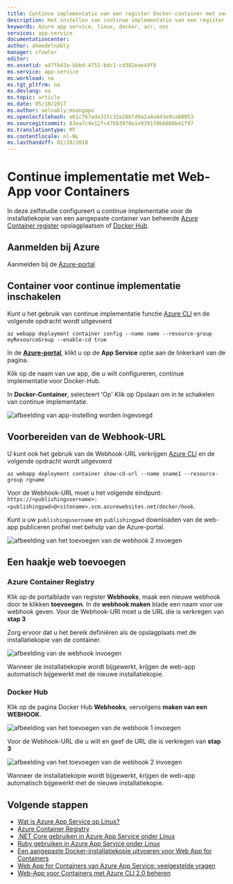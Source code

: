 ```yaml
---
title: Continue implementatie van een register Docker-container met voor Containers - Azure-Web-App | Microsoft Docs
description: Het instellen van continue implementatie van een register Docker-container in Web-App voor Containers.
keywords: Azure app service, linux, docker, acr, oss
services: app-service
documentationcenter: 
author: ahmedelnably
manager: cfowler
editor: 
ms.assetid: a47fb43a-bbbd-4751-bdc1-cd382eae49f8
ms.service: app-service
ms.workload: na
ms.tgt_pltfrm: na
ms.devlang: na
ms.topic: article
ms.date: 05/10/2017
ms.author: aelnably;msangapu
ms.openlocfilehash: e61c767ada31fc32e28bfd9a2a4e843e9ca88053
ms.sourcegitcommit: 83ea7c4e12fc47b83978a1e9391f8bb808b41f97
ms.translationtype: MT
ms.contentlocale: nl-NL
ms.lasthandoff: 02/28/2018
---
```

# <a name="continuous-deployment-with-web-app-for-containers"></a>Continue implementatie met Web-App voor Containers

In deze zelfstudie configureert u continue implementatie voor de installatiekopie van een aangepaste container van beheerde [Azure Container register](https://azure.microsoft.com/services/container-registry/) opslagplaatsen of [Docker Hub](https://hub.docker.com).

## <a name="sign-in-to-azure"></a>Aanmelden bij Azure

Aanmelden bij de [Azure-portal](https://portal.azure.com)

## <a name="enable-container-continuous-deployment-feature"></a>Container voor continue implementatie inschakelen

Kunt u het gebruik van continue implementatie functie [Azure CLI](https://docs.microsoft.com/cli/azure/install-azure-cli) en de volgende opdracht wordt uitgevoerd

```azurecli-interactive
az webapp deployment container config --name name --resource-group myResourceGroup --enable-cd true
```

In de  **[Azure-portal](https://portal.azure.com/)**, klikt u op de **App Service** optie aan de linkerkant van de pagina.

Klik op de naam van uw app, die u wilt configureren, continue implementatie voor Docker-Hub.

In **Docker-Container**, selecteert 'Op' Klik op Opslaan om in te schakelen van continue implementatie.

![afbeelding van app-instelling worden ingevoegd](./media/app-service-webapp-service-linux-ci-cd/step2.png)

## <a name="prepare-webhook-url"></a>Voorbereiden van de Webhook-URL

U kunt ook het gebruik van de Webhook-URL verkrijgen [Azure CLI](https://docs.microsoft.com/cli/azure/install-azure-cli) en de volgende opdracht wordt uitgevoerd

```azurecli-interactive
az webapp deployment container show-cd-url --name sname1 --resource-group rgname
```

Voor de Webhook-URL moet u het volgende eindpunt: `https://<publishingusername>:<publishingpwd>@<sitename>.scm.azurewebsites.net/docker/hook`.

Kunt u uw `publishingusername` en `publishingpwd` downloaden van de web-app publiceren profiel met behulp van de Azure-portal.

![afbeelding van het toevoegen van de webhook 2 invoegen](./media/app-service-webapp-service-linux-ci-cd/step3-3.png)

## <a name="add-a-web-hook"></a>Een haakje web toevoegen

### <a name="azure-container-registry"></a>Azure Container Registry

Klik op de portalblade van register **Webhooks**, maak een nieuwe webhook door te klikken **toevoegen**. In de **webhook maken** blade een naam voor uw webhook geven. Voor de Webhook-URI moet u de URL die is verkregen van **stap 3**

Zorg ervoor dat u het bereik definiëren als de opslagplaats met de installatiekopie van de container.

![afbeelding van de webhook invoegen](./media/app-service-webapp-service-linux-ci-cd/step3ACRWebhook-1.png)

Wanneer de installatiekopie wordt bijgewerkt, krijgen de web-app automatisch bijgewerkt met de nieuwe installatiekopie.

### <a name="docker-hub"></a>Docker Hub

Klik op de pagina Docker Hub **Webhooks**, vervolgens **maken van een WEBHOOK**.

![afbeelding van het toevoegen van de webhook 1 invoegen](./media/app-service-webapp-service-linux-ci-cd/step3-1.png)

Voor de Webhook-URL die u wilt en geef de URL die is verkregen van **stap 3**

![afbeelding van het toevoegen van de webhook 2 invoegen](./media/app-service-webapp-service-linux-ci-cd/step3-2.png)

Wanneer de installatiekopie wordt bijgewerkt, krijgen de web-app automatisch bijgewerkt met de nieuwe installatiekopie.

## <a name="next-steps"></a>Volgende stappen

* [Wat is Azure App Service op Linux?](./app-service-linux-intro.md)
* [Azure Container Registry](https://azure.microsoft.com/services/container-registry/)
* [.NET Core gebruiken in Azure App Service onder Linux](quickstart-dotnetcore.md)
* [Ruby gebruiken in Azure App Service onder Linux](quickstart-ruby.md)
* [Een aangepaste Docker-installatiekopie uitvoeren voor Web App for Containers](quickstart-docker-go.md)
* [Web App for Containers van Azure App Service: veelgestelde vragen](./app-service-linux-faq.md)
* [Web-App voor Containers met Azure CLI 2.0 beheren](./app-service-linux-cli.md)
